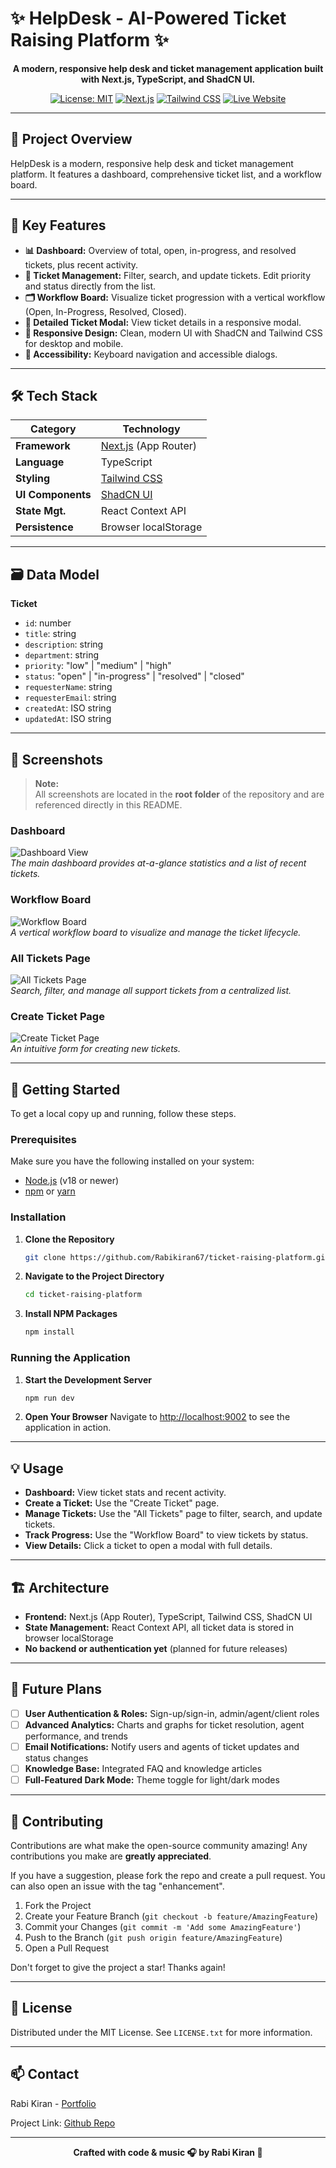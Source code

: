 # ✨ HelpDesk - AI-Powered Ticket Raising Platform ✨

<div align="center">

**A modern, responsive help desk and ticket management application built with Next.js, TypeScript, and ShadCN UI.**

</div>

<div align="center">

[![License: MIT](https://img.shields.io/badge/License-MIT-yellow.svg)](https://opensource.org/licenses/MIT)
[![Next.js](https://img.shields.io/badge/Next.js-000000?style=for-the-badge&logo=nextdotjs&logoColor=white)](https://nextjs.org/)
[![Tailwind CSS](https://img.shields.io/badge/Tailwind_CSS-38B2AC?style=for-the-badge&logo=tailwind-css&logoColor=white)](https://tailwindcss.com/)
[![Live Website](https://img.shields.io/badge/Live_Website-Visit-green?style=for-the-badge&logo=vercel&logoColor=white)](https://ticket-raising-platform-jinv.vercel.app/)

</div>

---

## 🚀 Project Overview

HelpDesk is a modern, responsive help desk and ticket management platform. It features a dashboard, comprehensive ticket list, and a workflow board.

---

## 🌟 Key Features

- **📊 Dashboard:** Overview of total, open, in-progress, and resolved tickets, plus recent activity.
- **🎫 Ticket Management:** Filter, search, and update tickets. Edit priority and status directly from the list.
- **🗂️ Workflow Board:** Visualize ticket progression with a vertical workflow (Open, In-Progress, Resolved, Closed).
- **📄 Detailed Ticket Modal:** View ticket details in a responsive modal.
- **📱 Responsive Design:** Clean, modern UI with ShadCN and Tailwind CSS for desktop and mobile.
- **🦾 Accessibility:** Keyboard navigation and accessible dialogs.

---

## 🛠️ Tech Stack

| Category          | Technology                                                                                                  |
| ----------------- | ----------------------------------------------------------------------------------------------------------- |
| **Framework**     | [Next.js](https://nextjs.org/) (App Router)                                                                 |
| **Language**      | TypeScript                                                                                                   |
| **Styling**       | [Tailwind CSS](https://tailwindcss.com/)                                                                    |
| **UI Components** | [ShadCN UI](https://ui.shadcn.com/)                                                                         |
| **State Mgt.**    | React Context API                                                                                           |
| **Persistence**   | Browser localStorage                                                                                        |

---

## 🗃️ Data Model

**Ticket**
- `id`: number  
- `title`: string  
- `description`: string  
- `department`: string  
- `priority`: "low" | "medium" | "high"  
- `status`: "open" | "in-progress" | "resolved" | "closed"  
- `requesterName`: string  
- `requesterEmail`: string  
- `createdAt`: ISO string  
- `updatedAt`: ISO string  

---

## 📸 Screenshots

> **Note:**  
> All screenshots are located in the **root folder** of the repository and are referenced directly in this README.

### Dashboard  
![Dashboard View](./Dashboard.png)  
*The main dashboard provides at-a-glance statistics and a list of recent tickets.*

### Workflow Board  
![Workflow Board](./Workflow-Board.png)  
*A vertical workflow board to visualize and manage the ticket lifecycle.*

### All Tickets Page  
![All Tickets Page](./All-Tickets-Page.png)  
*Search, filter, and manage all support tickets from a centralized list.*

### Create Ticket Page  
![Create Ticket Page](./Create-Ticket-Page.png)  
*An intuitive form for creating new tickets.*

---

## 🏁 Getting Started

To get a local copy up and running, follow these steps.

### Prerequisites

Make sure you have the following installed on your system:
- [Node.js](https://nodejs.org/) (v18 or newer)
- [npm](https://www.npmjs.com/) or [yarn](https://yarnpkg.com/)

### Installation

1. **Clone the Repository**
    ```sh
    git clone https://github.com/Rabikiran67/ticket-raising-platform.git
    ```
2. **Navigate to the Project Directory**
    ```sh
    cd ticket-raising-platform
    ```
3. **Install NPM Packages**
    ```sh
    npm install
    ```

### Running the Application

1. **Start the Development Server**
    ```sh
    npm run dev
    ```
2. **Open Your Browser**
    Navigate to [http://localhost:9002](http://localhost:9002) to see the application in action.

---

## 💡 Usage

- **Dashboard:** View ticket stats and recent activity.
- **Create a Ticket:** Use the "Create Ticket" page.
- **Manage Tickets:** Use the "All Tickets" page to filter, search, and update tickets.
- **Track Progress:** Use the "Workflow Board" to view tickets by status.
- **View Details:** Click a ticket to open a modal with full details.

---

## 🏗️ Architecture

- **Frontend:** Next.js (App Router), TypeScript, Tailwind CSS, ShadCN UI  
- **State Management:** React Context API, all ticket data is stored in browser localStorage  
- **No backend or authentication yet** (planned for future releases)

---

## 🚀 Future Plans

- [ ] **User Authentication & Roles:** Sign-up/sign-in, admin/agent/client roles  
- [ ] **Advanced Analytics:** Charts and graphs for ticket resolution, agent performance, and trends  
- [ ] **Email Notifications:** Notify users and agents of ticket updates and status changes  
- [ ] **Knowledge Base:** Integrated FAQ and knowledge articles  
- [ ] **Full-Featured Dark Mode:** Theme toggle for light/dark modes

---

## 🤝 Contributing

Contributions are what make the open-source community amazing! Any contributions you make are **greatly appreciated**.

If you have a suggestion, please fork the repo and create a pull request. You can also open an issue with the tag "enhancement".

1. Fork the Project  
2. Create your Feature Branch (`git checkout -b feature/AmazingFeature`)  
3. Commit your Changes (`git commit -m 'Add some AmazingFeature'`)  
4. Push to the Branch (`git push origin feature/AmazingFeature`)  
5. Open a Pull Request  

Don't forget to give the project a star! Thanks again!

---

## 📄 License

Distributed under the MIT License. See `LICENSE.txt` for more information.

---

## 📫 Contact

Rabi Kiran - [Portfolio](https://rabi-kiran-web.vercel.app/)

Project Link: [Github Repo](https://github.com/Rabikiran67/ticket-raising-platform)  

<div align="center">

---
**Crafted with code & music 🎧 by Rabi Kiran 🤍**
</div>
